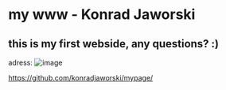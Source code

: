 ﻿# my www - Konrad Jaworski
 
 ## this is my first webside, any questions? :)
 adress:
 ![image](https://user-images.githubusercontent.com/120027291/207297236-502ed6ef-d52f-4233-81fa-2b4a3f35187f.png)

https://github.com/konradjaworski/mypage/

